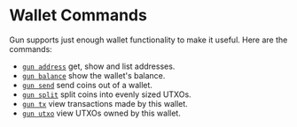 # Wallet Commands

Gun supports just enough wallet functionality to make it useful.
Here are the commands:

- [`gun address`](./address.md) get, show and list addresses.
- [`gun balance`](./balance.md) show the wallet's balance.
- [`gun send`](./send.md) send coins out of a wallet.
- [`gun split`](./split.md) split coins into evenly sized UTXOs.
- [`gun tx`](./tx.md) view transactions made by this wallet.
- [`gun utxo`](./utxo.md) view UTXOs owned by this wallet.


